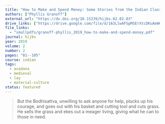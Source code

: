 ```yaml
---
title: "How to Make and Spend Money: Some Stories from the Indian Classical Literature"
authors: ["Phyllis Granoff"]
external_url: "https://dx.doi.org/10.15239/hijbs.02.02.03"
drive_links: ["https://drive.google.com/file/d/163LlwAFSpMSErXtcDKuAeW6uzuWIr3VG/view?usp=drivesdk"]
file_links:
  - "smallpdfs/granoff-phyllis_2019_how-to-make-and-spend-money.pdf"
journal: hijbs
year: 2019
volume: 2
number: 2
pages: "81--105"
course: indian
tags:
  - avadana
  - medieval
  - lay
  - material-culture
status: featured
---
```


> But the Bodhisattva, unwilling to ask anyone for help, plucks up his courage, and goes out with his basket and cutting tool and cuts grass. He sells the grass and ekes out a meager living, giving what he can to those in need.
